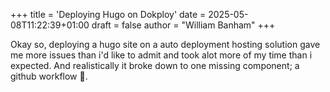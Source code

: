 +++
title = 'Deploying Hugo on Dokploy'
date = 2025-05-08T11:22:39+01:00
draft = false
author = "William Banham"
+++

Okay so, deploying a hugo site on a auto deployment hosting solution gave me more issues than i'd like to admit and took alot more of my time than i expected. And realistically it broke down to one missing component; a github workflow 🥳.


